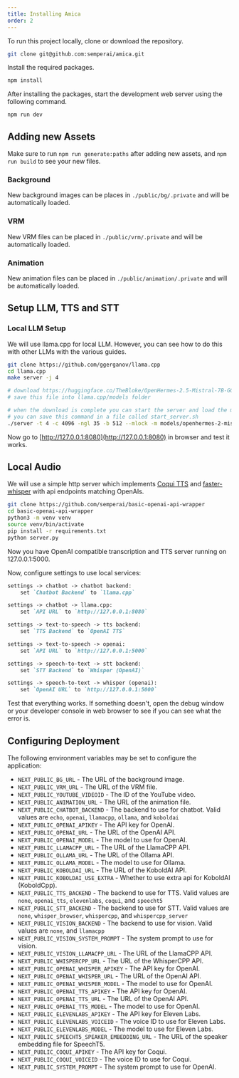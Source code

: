 ```yaml
---
title: Installing Amica
order: 2
---
```


To run this project locally, clone or download the repository.

```sh
git clone git@github.com:semperai/amica.git
```


Install the required packages.

```sh
npm install
```

After installing the packages, start the development web server using the following command.

```
npm run dev
```

## Adding new Assets

Make sure to run `npm run generate:paths` after adding new assets, and `npm run build` to see your new files.

### Background

New background images can be places in `./public/bg/.private` and will be automatically loaded.

### VRM

New VRM files can be placed in `./public/vrm/.private` and will be automatically loaded.

### Animation

New animation files can be placed in `./public/animation/.private` and will be automatically loaded.

## Setup LLM, TTS and STT

### Local LLM Setup

We will use llama.cpp for local LLM. However, you can see how to do this with other LLMs with the various guides.

```bash
git clone https://github.com/ggerganov/llama.cpp
cd llama.cpp
make server -j 4

# download https://huggingface.co/TheBloke/OpenHermes-2.5-Mistral-7B-GGUF/blob/main/openhermes-2.5-mistral-7b.Q5_K_M.gguf
# save this file into llama.cpp/models folder

# when the download is complete you can start the server and load the model
# you can save this command in a file called start_server.sh
./server -t 4 -c 4096 -ngl 35 -b 512 --mlock -m models/openhermes-2-mistral-7b.Q5_K_M.gguf
```

Now go to [http://127.0.0.1:8080](http://127.0.0.1:8080) in browser and test it works.


## Local Audio

We will use a simple http server which implements [Coqui TTS](https://github.com/coqui-ai/TTS) and [faster-whisper](https://github.com/guillaumekln/faster-whisper) with api endpoints matching OpenAIs.

```bash
git clone https://github.com/semperai/basic-openai-api-wrapper
cd basic-openai-api-wrapper
python3 -m venv venv
source venv/bin/activate
pip install -r requirements.txt
python server.py
```

Now you have OpenAI compatible transcription and TTS server running on 127.0.0.1:5000.

Now, configure settings to use local services:

```markdown
settings -> chatbot -> chatbot backend:
    set `Chatbot Backend` to `llama.cpp`

settings -> chatbot -> llama.cpp:
    set `API URL` to `http://127.0.0.1:8080`

settings -> text-to-speech -> tts backend:
    set `TTS Backend` to `OpenAI TTS`

settings -> text-to-speech -> openai:
    set `API URL` to `http://127.0.0.1:5000`

settings -> speech-to-text -> stt backend:
    set `STT Backend` to `Whisper (OpenAI)`

settings -> speech-to-text -> whisper (openai):
    set `OpenAI URL` to `http://127.0.0.1:5000`
```

Test that everything works. If something doesn't, open the debug window or your developer console in web browser to see if you can see what the error is.


## Configuring Deployment


The following environment variables may be set to configure the application:

* `NEXT_PUBLIC_BG_URL` - The URL of the background image.
* `NEXT_PUBLIC_VRM_URL` - The URL of the VRM file.
* `NEXT_PUBLIC_YOUTUBE_VIDEOID` - The ID of the YouTube video.
* `NEXT_PUBLIC_ANIMATION_URL` - The URL of the animation file.
* `NEXT_PUBLIC_CHATBOT_BACKEND` - The backend to use for chatbot. Valid values are `echo`, `openai`, `llamacpp`, `ollama`, and `koboldai` 
* `NEXT_PUBLIC_OPENAI_APIKEY` - The API key for OpenAI.
* `NEXT_PUBLIC_OPENAI_URL` - The URL of the OpenAI API.
* `NEXT_PUBLIC_OPENAI_MODEL` - The model to use for OpenAI.
* `NEXT_PUBLIC_LLAMACPP_URL` - The URL of the LlamaCPP API.
* `NEXT_PUBLIC_OLLAMA_URL` - The URL of the Ollama API.
* `NEXT_PUBLIC_OLLAMA_MODEL` - The model to use for Ollama.
* `NEXT_PUBLIC_KOBOLDAI_URL` - The URL of the KoboldAI API.
* `NEXT_PUBLIC_KOBOLDAI_USE_EXTRA` - Whether to use extra api for KoboldAI (KoboldCpp).
* `NEXT_PUBLIC_TTS_BACKEND` - The backend to use for TTS. Valid values are `none`, `openai_tts`, `elevenlabs`, `coqui`, and `speecht5`
* `NEXT_PUBLIC_STT_BACKEND` - The backend to use for STT. Valid values are `none`, `whisper_browser`, `whispercpp`, and `whispercpp_server`
* `NEXT_PUBLIC_VISION_BACKEND` - The backend to use for vision. Valid values are `none`, and `llamacpp`
* `NEXT_PUBLIC_VISION_SYSTEM_PROMPT` - The system prompt to use for vision.
* `NEXT_PUBLIC_VISION_LLAMACPP_URL` - The URL of the LlamaCPP API.
* `NEXT_PUBLIC_WHISPERCPP_URL` - The URL of the WhisperCPP API.
* `NEXT_PUBLIC_OPENAI_WHISPER_APIKEY` - The API key for OpenAI.
* `NEXT_PUBLIC_OPENAI_WHISPER_URL` - The URL of the OpenAI API.
* `NEXT_PUBLIC_OPENAI_WHISPER_MODEL` - The model to use for OpenAI.
* `NEXT_PUBLIC_OPENAI_TTS_APIKEY` - The API key for OpenAI.
* `NEXT_PUBLIC_OPENAI_TTS_URL` - The URL of the OpenAI API.
* `NEXT_PUBLIC_OPENAI_TTS_MODEL` - The model to use for OpenAI.
* `NEXT_PUBLIC_ELEVENLABS_APIKEY` - The API key for Eleven Labs.
* `NEXT_PUBLIC_ELEVENLABS_VOICEID` - The voice ID to use for Eleven Labs.
* `NEXT_PUBLIC_ELEVENLABS_MODEL` - The model to use for Eleven Labs.
* `NEXT_PUBLIC_SPEECHT5_SPEAKER_EMBEDDING_URL` - The URL of the speaker embedding file for SpeechT5.
* `NEXT_PUBLIC_COQUI_APIKEY` - The API key for Coqui.
* `NEXT_PUBLIC_COQUI_VOICEID` - The voice ID to use for Coqui.
* `NEXT_PUBLIC_SYSTEM_PROMPT` - The system prompt to use for OpenAI.
